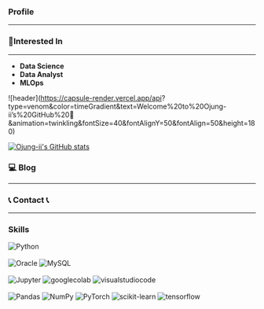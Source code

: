 ### Profile

---
### 🔨Interested In
---
* <strong>Data Science</strong>
* <strong>Data Analyst</strong>
* <strong>MLOps</strong>


![header](https://capsule-render.vercel.app/api?
type=venom&color=timeGradient&text=Welcome%20to%20Ojung-ii’s%20GitHub%20👋
&animation=twinkling&fontSize=40&fontAlignY=50&fontAlign=50&height=180)

[![Ojung-ii's GitHub stats](https://github-readme-stats.vercel.app/api?username=Ojung-ii)](https://github.com/Ojung-ii/github-readme-stats)

### 💻 Blog
----
<div style=“display:flex; flex-direction:row;”>
<a href="https://ojungii-pacemaker.tistory.com/“>
<img src=”https://img.shields.io/badge/
Tistory-000000?style=for-the-badge&logo=Tistory&logoColor=white">
</a>

### 📞 Contact 📞
----
<div style=“display:flex; flex-direction:row;”>
<a href="mailto:ojh7839@gmail.com“>
<img src=”https://img.shields.io/badge/
Gmail-EA4335?style=for-the-badge&logo=Gmail&logoColor=white">
</a>
<a href="https://www.instagram.com/o_jung.ii“>
<img src=”https://img.shields.io/badge/
Instagram-E4405F?style=for-the-badge&logo=Instagram&logoColor=white">
</a>

### Skills
<img alt="Python" src ="https://img.shields.io/badge/Python-3776AB.svg?&style=for-the-badge&logo=Python&logoColor=white"/>
</div>
<br>
<div>
<img alt="Oracle" src ="https://img.shields.io/badge/Oracle-F80000?style=for-the-badge&logo=oracle&logoColor=white"/>
<img alt="MySQL" src ="https://img.shields.io/badge/mysql-%2300f.svg?style=for-the-badge&logo=mysql&logoColor=white"/>
</div>
<br>
<div>
<img alt="Jupyter" src ="https://img.shields.io/badge/Jupyter-F37626.svg?&style=for-the-badge&logo=Jupyter&logoColor=white"/>
<img alt="googlecolab" src ="https://img.shields.io/badge/googlecolab-F9AB00.svg?&style=for-the-badge&logo=googlecolab&logoColor=white"/>
<img alt="visualstudiocode" src ="https://img.shields.io/badge/visualstudiocode-007ACC.svg?&style=for-the-badge&logo=visualstudiocode&logoColor=white"/>
</div>
<br>
<div>
<img alt="Pandas" src ="https://img.shields.io/badge/pandas-%23150458.svg?style=for-the-badge&logo=pandas&logoColor=white"/>
<img alt="NumPy" src ="https://img.shields.io/badge/numpy-%23013243.svg?style=for-the-badge&logo=numpy&logoColor=white"/>
<img alt="PyTorch" src ="https://img.shields.io/badge/PyTorch-%23EE4C2C.svg?style=for-the-badge&logo=PyTorch&logoColor=white"/>
<img alt="scikit-learn" src ="https://img.shields.io/badge/scikit--learn-%23F7931E.svg?style=for-the-badge&logo=scikit-learn&logoColor=white"/>
<img alt="tensorflow" src ="https://img.shields.io/badge/tensorflow-FF6F00.svg?&style=for-the-badge&logo=tensorflow&logoColor=white"/>
</div>
<br>

